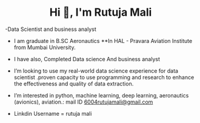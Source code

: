 <h1 align="center">Hi 👋, I'm Rutuja Mali</h1>
-Data Scientist and business analyst


 - I am graduate in B.SC Aeronautics **In HAL - Pravara Aviation Institute from Mumbai University.
 
 
 - I have also, Completed Data science And business analyst
 
 
 - I’m looking to use my real-world data science experience for data scientist .proven capacity to use programming and research to enhance the effectiveness and quality    of   data extraction.
 
 
- I’m interested in python, machine learning, deep learning, aeronautics (avionics), aviation.:</h3>
 mail ID 6004rutujamali@gmail.com
 
 
 
- Linkdin Username = rutuja mali
